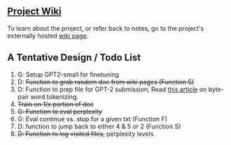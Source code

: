 ## [Project Wiki](https://github.com/DrewGalbraith/Agentive_LLM_CL_Wiki/wiki)
To learn about the project, or refer back to notes, go to the project's externally hosted [wiki page](https://github.com/DrewGalbraith/Agentive_LLM_CL_Wiki/wiki).

## A Tentative Design / Todo List

1. G: Setup GPT2-small for finetuning
2. D: ~~Function to grab random doc from wiki pages (Function S)~~
3. D: Function to prep file for GPT-2 submission; Read [this article](https://blog.floydhub.com/tokenization-nlp/) on byte-pair word tokenizing. 
4. ~~Train on 1/x portion of doc~~
5. ~~G: Function to eval perplexity~~
6. G: Eval continue vs. stop for a given txt (Function F)
7. D: function to jump back to either 4 & 5 or 2 (Function S)
8. ~~D: Function to log visited files,~~ perplexity levels

